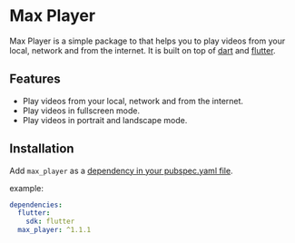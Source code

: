 # Max Player

Max Player is a simple package to that helps you to play videos from your local, network and from the internet. It is built on top of [dart](https://dart.dev/) and [flutter](https://flutter.dev/).

## Features

- Play videos from your local, network and from the internet.
- Play videos in fullscreen mode.
- Play videos in portrait and landscape mode.

## Installation

Add `max_player` as a [dependency in your pubspec.yaml file](https://flutter.dev/docs/development/packages-and-plugins/using-packages).

example:

```yaml
dependencies:
  flutter:
    sdk: flutter
  max_player: ^1.1.1
```
